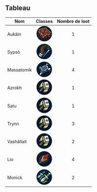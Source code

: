 ## Tableau

| Nom        |                                       Classes                                       | Nombre de loot |
| ---------- | :---------------------------------------------------------------------------------: | :------------: |
| Aukâin     |  <img title="chaman" alt="Alt text" src="/classes/shaman.png" width=50 height=50 >  |       1        |
| Sypsô      |  <img title="hunter" alt="Alt text" src="/classes/hunter.png" width=50 height=50 >  |       1        |
| Massatomik |  <img title="Prêtre" alt="Alt text" src="/classes/priest.png" width=50 height=50 >  |       4        |
| Azrokh     | <img title="Paladin" alt="Alt text" src="/classes/paladin.png" width=50 height=50 > |       1        |
| Satu       | <img title="Paladin" alt="Alt text" src="/classes/paladin.png" width=50 height=50 > |       1        |
| Trynn      | <img title="Paladin" alt="Alt text" src="/classes/paladin.png" width=50 height=50 > |       3        |
| Vashâllait | <img title="Paladin" alt="Alt text" src="/classes/paladin.png" width=50 height=50 > |       2        |
| Lio        |    <img title="Mage" alt="Alt text" src="/classes/mage.png" width=50 height=50 >    |       4        |
| Monick     |   <img title="Mage" alt="Alt text" src="/classes/rogue.png" width=50 height=50 >    |       2        |
